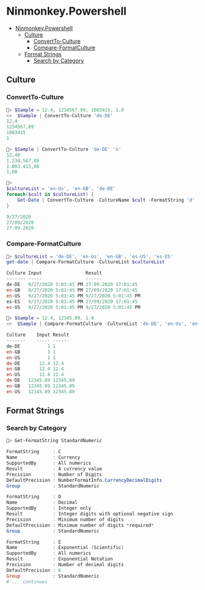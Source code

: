 # Ninmonkey.Powershell

- [Ninmonkey.Powershell](#ninmonkeypowershell)
  - [Culture](#culture)
    - [ConvertTo-Culture](#convertto-culture)
    - [Compare-FormatCulture](#compare-formatculture)
  - [Format Strings](#format-strings)
    - [Search by Category](#search-by-category)


## Culture
### ConvertTo-Culture

```powershell
🐒> $Sample = 12.4, 1234567.89, 1003415, 1.0
>>  $Sample | ConvertTo-Culture 'de-DE'
12,4
1234567,89
1003415
1

🐒> $Sample | ConvertTo-Culture 'de-DE' 'n'
12,40
1.234.567,89
1.003.415,00
1,00

🐒> 
$cultureList = 'en-Us', 'en-GB', 'de-DE'
foreach($cult in $cultureList) {
    Get-Date | ConvertTo-Culture -CultureName $cult -FormatString 'd'
} 

9/27/2020
27/09/2020
27.09.2020
```

### Compare-FormatCulture


```powershell
🐒> $cultureList = 'de-DE', 'en-Us', 'en-GB', 'es-US', 'es-ES'
get-date | Compare-FormatCulture -CultureList $cultureList

Culture Input                Result
------- -----                ------
de-DE   9/27/2020 5:01:45 PM 27.09.2020 17:01:45
en-GB   9/27/2020 5:01:45 PM 27/09/2020 17:01:45
en-US   9/27/2020 5:01:45 PM 9/27/2020 5:01:45 PM
es-ES   9/27/2020 5:01:45 PM 27/09/2020 17:01:45
es-US   9/27/2020 5:01:45 PM 9/27/2020 5:01:45 PM
```

```powershell
🐒> $Sample = 12.4, 12345.89, 1.0
>>  $Sample | Compare-FormatCulture -CultureList 'de-DE', 'en-Us', 'en-GB' | Sort-Object Input

Culture    Input Result
-------    ----- ------
de-DE          1 1
en-GB          1 1
en-US          1 1
de-DE       12.4 12,4
en-GB       12.4 12.4
en-US       12.4 12.4
de-DE   12345.89 12345,89
en-GB   12345.89 12345.89
en-US   12345.89 12345.89
```


## Format Strings

### Search by Category

```powershell
🐒> Get-FormatString StandardNumeric

FormatString     : C
Name             : Currency
SupportedBy      : All numerics
Result           : A currency value
Precision        : Number of Digits
DefaultPrecision : NumberFormatInfo.CurrencyDecimalDigits
Group            : StandardNumeric

FormatString     : D
Name             : Decimal
SupportedBy      : Integer only
Result           : Integer digits with optional negative sign
Precision        : Minimum number of digits
DefaultPrecision : Minimum number of digits *required*
Group            : StandardNumeric

FormatString     : E
Name             : Exponential (Scientific)
SupportedBy      : All numerics
Result           : Exponential Notation
Precision        : Number of decimal digits
DefaultPrecision : 6
Group            : StandardNumeric
# ... continues
```
